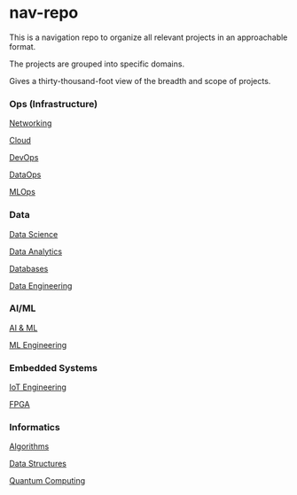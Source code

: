 # nav-repo

This is a navigation repo to organize all relevant projects in an approachable format.

The projects are grouped into specific domains.

Gives a thirty-thousand-foot view of the breadth and scope of projects.

### Ops (Infrastructure)
<a href= '#'>Networking</a>

<a href= '#'>Cloud</a>

<a href= '#'>DevOps</a>

<a href= '#'>DataOps</a>

<a href= '#'>MLOps</a>

### Data
<a href= '#'>Data Science</a>

<a href= '#'>Data Analytics</a>

<a href= '#'>Databases</a>

<a href= '#'>Data Engineering</a>

### AI/ML
<a href= '#'>AI & ML</a>

<a href= '#'>ML Engineering</a>

### Embedded Systems
<a href= '#'>IoT Engineering</a>

<a href= '#'>FPGA</a>

### Informatics
<a href= '#'>Algorithms</a>

<a href= '#'>Data Structures</a>

<a href= '#'>Quantum Computing</a>







